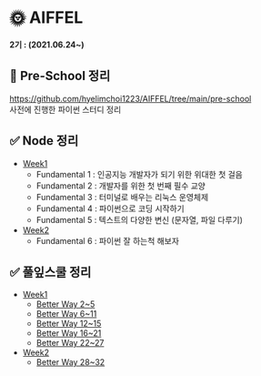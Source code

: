 # 🌞 AIFFEL
**2기 : (2021.06.24~)**
## 🎁 Pre-School 정리
https://github.com/hyelimchoi1223/AIFFEL/tree/main/pre-school    
사전에 진행한 파이썬 스터디 정리
## ✅ Node 정리
* [Week1](https://github.com/hyelimchoi1223/AIFFEL/tree/main/week1/node)
  * Fundamental 1 : 인공지능 개발자가 되기 위한 위대한 첫 걸음
  * Fundamental 2 : 개발자를 위한 첫 번째 필수 교양
  * Fundamental 3 : 터미널로 배우는 리눅스 운영체제
  * Fundamental 4 : 파이썬으로 코딩 시작하기
  * Fundamental 5 : 텍스트의 다양한 변신 (문자열, 파일 다루기)
* [Week2](https://github.com/hyelimchoi1223/AIFFEL/tree/main/week2/node)
  * Fundamental 6 : 파이썬 잘 하는척 해보자

## ✅ 풀잎스쿨 정리
* [Week1](https://github.com/hyelimchoi1223/AIFFEL/tree/main/week1/[풀잎]코딩마스터)
  * [Better Way 2~5](https://github.com/hyelimchoi1223/AIFFEL/blob/main/week1/%5B%ED%92%80%EC%9E%8E%5D%EC%BD%94%EB%94%A9%EB%A7%88%EC%8A%A4%ED%84%B0/2021.06.28.md)
  * [Better Way 6~11](https://github.com/hyelimchoi1223/AIFFEL/blob/main/week1/%5B%ED%92%80%EC%9E%8E%5D%EC%BD%94%EB%94%A9%EB%A7%88%EC%8A%A4%ED%84%B0/2021.06.29.md)
  * [Better Way 12~15](https://github.com/hyelimchoi1223/AIFFEL/blob/main/week1/%5B%ED%92%80%EC%9E%8E%5D%EC%BD%94%EB%94%A9%EB%A7%88%EC%8A%A4%ED%84%B0/2021.06.30.md)
  * [Better Way 16~21](https://github.com/hyelimchoi1223/AIFFEL/blob/main/week1/%5B%ED%92%80%EC%9E%8E%5D%EC%BD%94%EB%94%A9%EB%A7%88%EC%8A%A4%ED%84%B0/2021.07.01.md)
  * [Better Way 22~27](https://github.com/hyelimchoi1223/AIFFEL/blob/main/week1/%5B%ED%92%80%EC%9E%8E%5D%EC%BD%94%EB%94%A9%EB%A7%88%EC%8A%A4%ED%84%B0/2021.07.02.md)  
* [Week2](https://github.com/hyelimchoi1223/AIFFEL/tree/main/week2/[풀잎]코딩마스터)
  * [Better Way 28~32](https://github.com/hyelimchoi1223/AIFFEL/blob/main/week2/%5B%ED%92%80%EC%9E%8E%5D%EC%BD%94%EB%94%A9%EB%A7%88%EC%8A%A4%ED%84%B0/2021.07.05.md)  
